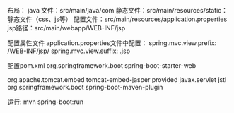 
布局：
java 文件：src/main/java/com
静态文件：src/main/resources/static：静态文件（css、js等）
配置文件：src/main/resources/application.properties
jsp路径：src/main/webapp/WEB-INF/jsp


配置属性文件
application.properties文件中配置：
spring.mvc.view.prefix: /WEB-INF/jsp/
spring.mvc.view.suffix: .jsp



配置pom.xml
<dependency>
    <groupId>org.springframework.boot</groupId>
    <artifactId>spring-boot-starter-web</artifactId>
</dependency>
<!--编译jsp-->
<dependency>
    <groupId>org.apache.tomcat.embed</groupId>
    <artifactId>tomcat-embed-jasper</artifactId>
    <scope>provided</scope>
</dependency>
<!--支持jstl标签-->
<dependency>
   <groupId>javax.servlet</groupId>
   <artifactId>jstl</artifactId>
</dependency>
<build>
    <plugins>
        <plugin>
            <groupId>org.springframework.boot</groupId>
            <artifactId>spring-boot-maven-plugin</artifactId>
        </plugin>
    </plugins>
</build>

运行:
mvn spring-boot:run
